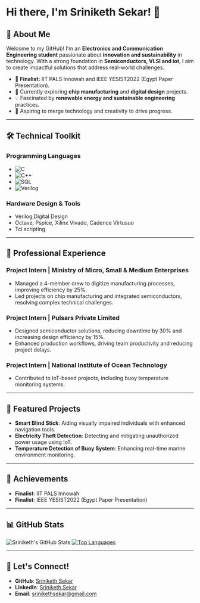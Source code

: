 # Hi there, I'm Sriniketh Sekar! 👋

## 🚀 About Me
Welcome to my GitHub! I'm an **Electronics and Communication Engineering student** passionate about **innovation and sustainability** in technology. With a strong foundation in **Semiconductors, VLSI and iot**, I aim to create impactful solutions that address real-world challenges.

- 🌟 **Finalist:** IIT PALS Innowah and IEEE YESIST2022 (Egypt Paper Presentation).
- 🌱 Currently exploring **chip manufacturing** and **digital design** projects.
- 💡 Fascinated by **renewable energy and sustainable engineering** practices.
- 🎯 Aspiring to merge technology and creativity to drive progress.

---

## 🛠️ Technical Toolkit

### **Programming Languages**
- ![C](https://img.shields.io/badge/-C-00599C?style=flat-square&logo=c&logoColor=white)  
- ![C++](https://img.shields.io/badge/-C++-00599C?style=flat-square&logo=cplusplus&logoColor=white)  
- ![SQL](https://img.shields.io/badge/-SQL-4479A1?style=flat-square&logo=postgresql&logoColor=white)
- ![Verilog](https://img.shields.io/badge/-Verilog-ED1C24?style=flat-square&logoColor=white)


### **Hardware Design & Tools**
- Verilog,Digital Design
- Octave, Pspice, Xilinx Vivado, Cadence Virtusuo
- Tcl scripting

---

## 💼 Professional Experience

### **Project Intern | Ministry of Micro, Small & Medium Enterprises**
- Managed a 4-member crew to digitize manufacturing processes, improving efficiency by 25%.
- Led projects on chip manufacturing and integrated semiconductors, resolving complex technical challenges.

### **Project Intern | Pulsars Private Limited**
- Designed semiconductor solutions, reducing downtime by 30% and increasing design efficiency by 15%.
- Enhanced production workflows, driving team productivity and reducing project delays.

### **Project Intern | National Institute of Ocean Technology**
- Contributed to IoT-based projects, including buoy temperature monitoring systems.

---

## 🔬 Featured Projects
- **Smart Blind Stick**: Aiding visually impaired individuals with enhanced navigation tools.
- **Electricity Theft Detection**: Detecting and mitigating unauthorized power usage using IoT.
- **Temperature Detection of Buoy System**: Enhancing real-time marine environment monitoring.

---

## 🌟 Achievements
- **Finalist**: IIT PALS Innowah  
- **Finalist**: IEEE YESIST2022 (Egypt Paper Presentation)

---

## 📊 GitHub Stats
![Sriniketh's GitHub Stats](https://github-readme-stats.vercel.app/api?username=SrinikethSekar&show_icons=true&theme=radical)
[![Top Languages](https://github-readme-stats.vercel.app/api/top-langs/?username=SrinikethSekar&layout=compact&theme=radical)](https://github.com/anuraghazra/github-readme-stats)

---

## 🔗 Let's Connect!
- **GitHub**: [Sriniketh Sekar](https://github.com/SrinikethSekar)
- **LinkedIn**: [Sriniketh Sekar](https://www.linkedin.com/in/sriniketh-sekar-12734a21a/)
- **Email**: [srinikethsekar@gmail.com](mailto:srinikethsekar@gmail.com)

